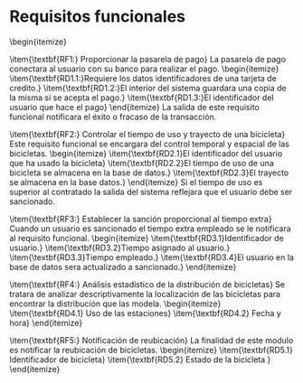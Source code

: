 # Requisitos funcionales

\begin{itemize}

\item{\textbf{RF1:} Proporcionar la pasarela de pago}
La pasarela de pago conectara al usuario con su banco para realizar el pago.
\begin{itemize}
\item{\textbf{RD1.1:}Requiere los datos identificadores de una tarjeta de credito.}
\item{\textbf{RD1.2:}El interior del sistema guardara una copia de la misma si se acepta el pago.}
\item{\textbf{RD1.3:}El identificador del usuario que hace el pago}
\end{itemize}
La salida de este requisito funcional notificara el éxito o fracaso de la transacción.

\item{\textbf{RF2:} Controlar el tiempo de uso y trayecto de una bicicleta}
Este requisito funcional se encargara del control temporal y espacial de las
bicicletas.
\begin{itemize}
\item{\textbf{RD2.1}El identificador del usuario que ha usado la bicicleta}
\item{\textbf{RD2.2}El tiempo de uso de una bicicleta se almacena en la base
de datos.}
\item{\textbf{RD2.3}El trayecto se almacena en la base datos.}
\end{itemize}
Si el tiempo de uso es superior al contratado la salida del sistema reflejara
que el usuario debe ser sancionado.

\item{\textbf{RF3:} Establecer la sanción proporcional al tiempo extra}
Cuando un usuario es sancionado el tiempo extra empleado se le notificara al
requisito funcional.
\begin{itemize}
\item{\textbf{RD3.1}Identificador de usuario.}
\item{\textbf{RD3.2}Tiempo asignado al usuario.}
\item{\textbf{RD3.3}Tiempo empleado.}
\item{\textbf{RD3.4}El usuario en la base de datos sera actualizado a sancionado.}
\end{itemize}

\item{\textbf{RF4:} Análisis estadístico de la distribución de bicicletas}
Se tratara de analizar descriptivamente la localización de las bicicletas para
encontrar la distribución que las modela.
\begin{itemize}
\item{\textbf{RD4.1} Uso de las estaciones}
\item{\textbf{RD4.2} Fecha y hora}
\end{itemize}

\item{\textbf{RF5:} Notificación de reubicación}
La finalidad de este modulo es notificar la reubicación de bicicletas.
\begin{itemize}
\item{\textbf{RD5.1} Identificador de bicicleta}
\item{\textbf{RD5.2} Estado de la bicicleta }
\end{itemize}